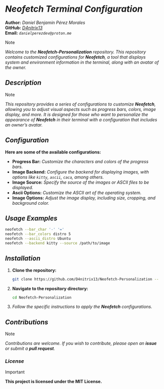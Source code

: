 <!-- Author: Daniel Benjamin Perez Morales -->
<!-- GitHub: https://github.com/D4nitrix13 -->
<!-- GitLab: https://gitlab.com/D4nitrix13 -->
<!-- Email: danielperezdev@proton.me -->

# ***Neofetch Terminal Configuration***

**Author:** *Daniel Benjamin Pérez Morales*  
**GitHub:** *[D4nitrix13](https://github.com/D4nitrix13 "https://github.com/D4nitrix13")*  
**Email:** *`danielperezdev@proton.me`*

> [!NOTE]
> *Welcome to the **Neofetch-Personalization** repository. This repository contains customized configurations for **Neofetch**, a tool that displays system and environment information in the terminal, along with an avatar of the owner.*

## ***Description***

> [!NOTE]
> *This repository provides a series of configurations to customize **Neofetch**, allowing you to adjust visual aspects such as progress bars, colors, image display, and more. It is designed for those who want to personalize the appearance of **Neofetch** in their terminal with a configuration that includes an owner’s avatar.*

## ***Configuration***

**Here are some of the available configurations:**

- **Progress Bar:** *Customize the characters and colors of the progress bars.*
- **Image Backend:** *Configure the backend for displaying images, with options like `kitty`, `ascii`, `caca`, among others.*
- **Image Source:** *Specify the source of the images or ASCII files to be displayed.*
- **Ascii Options:** *Customize the ASCII art of the operating system.*
- **Image Options:** *Adjust the image display, including size, cropping, and background color.*

## ***Usage Examples***

```bash
neofetch --bar_char '-' '='
neofetch --bar_colors distro 5
neofetch --ascii_distro Ubuntu
neofetch --backend kitty --source /path/to/image
```

## ***Installation***

1. **Clone the repository:**

   ```bash
   git clone https://github.com/D4nitrix13/Neofetch-Personalization --depth=1 --verbose
   ```

2. **Navigate to the repository directory:**

   ```bash
   cd Neofetch-Personalization
   ```

3. *Follow the specific instructions to apply the **Neofetch** configurations.*

## ***Contributions***

> [!NOTE]
> *Contributions are welcome. If you wish to contribute, please open an **issue** or submit a **pull request**.*

### ***License***

> [!IMPORTANT]
> **This project is licensed under the MIT License.**
